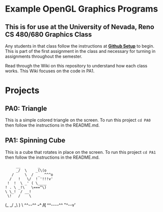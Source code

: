 # Example OpenGL Graphics Programs
## This is for use at the University of Nevada, Reno CS 480/680 Graphics Class
Any students in that class follow the instructions at [**Github Setup**](https://github.com/HPC-Vis/computer-graphics/wiki/Github-Setup) to begin. This is part of the first assignment in the class and necessary for turning in assignments throughout the semester.

Read through the Wiki on this repository to understand how each class works. This Wiki focuses on the code in PA1.

# Projects

## PA0: Triangle
This is a simple colored triangle on the screen. To run this project ```cd PA0``` then follow the instructions in the README.md.

## PA1: Spinning Cube
This is a cube that rotates in place on the screen. To run this project ```cd PA1``` then follow the instructions in the README.md.

         __        _
		 _/  \    _(\(o
	   /     \  /  _  ^^^o
	  /   !   \/  ! '!!!v'
	 !  !  \ _' ( \____
    ! . \ _!\   \===^\)
	\ \_!  / __!
	 \!   /    \
(\_      _/   _\ )
 \ ^^--^^ __-^ /(__
 ^^----^^    "^--v'
 